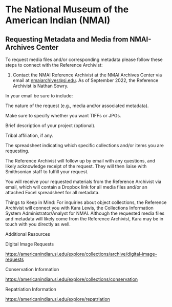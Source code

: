 # The National Museum of the American Indian (NMAI) 

## Requesting Metadata and Media from NMAI-Archives Center  

To request media files and/or corresponding metadata please follow these steps to connect with the Reference Archivist:  
1) Contact the NMAI Reference Archivist at the NMAI Archives Center via email at nmaiarchives@si.edu. As of September 2022, the Reference Archivist is Nathan Sowry.  

In your email be sure to include: 

The nature of the request (e.g., media and/or associated metadata). 

Make sure to specify whether you want TIFFs or JPGs.  

Brief description of your project (optional).  

Tribal affiliation, if any. 

The spreadsheet indicating which specific collections and/or items you are requesting. 

 

The Reference Archivist will follow up by email with any questions, and likely acknowledge receipt of the request. They will then liaise with Smithsonian staff to fulfill your request. 

 

You will receive your requested materials from the Reference Archivist via email, which will contain a Dropbox link for all media files and/or an attached Excel spreadsheet for all metadata. 

 

Things to Keep in Mind: For inquiries about object collections, the Reference Archivist will connect you with Kara Lewis, the Collections Information System Administrator/Analyst for NMAI. Although the requested media files and metadata will likely come from the Reference Archivist, Kara may be in touch with you directly as well.  

 

Additional Resources 

Digital Image Requests  

https://americanindian.si.edu/explore/collections/archive/digital-image-requests  

Conservation Information  

https://americanindian.si.edu/explore/collections/conservation  

Repatriation Information 

https://americanindian.si.edu/explore/repatriation 

